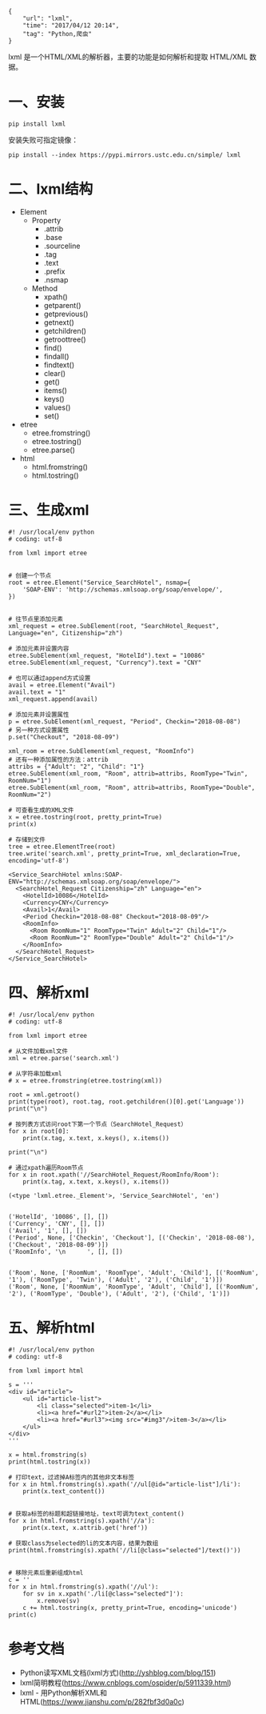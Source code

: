 ```
{
    "url": "lxml",
    "time": "2017/04/12 20:14",
    "tag": "Python,爬虫"
}
```

lxml 是一个HTML/XML的解析器，主要的功能是如何解析和提取 HTML/XML 数据。

# 一、安装

`pip install lxml`

安装失败可指定镜像：

`pip install --index https://pypi.mirrors.ustc.edu.cn/simple/ lxml`


# 二、lxml结构


- Element
    - Property
      - .attrib
      - .base
      - .sourceline
      - .tag
      - .text
      - .prefix
      - .nsmap
    - Method
      - xpath()
      - getparent()
      - getprevious()
      - getnext()
      - getchildren()
      - getroottree()
      - find()
      - findall()
      - findtext()
      - clear()
      - get()
      - items()
      - keys()
      - values()
      - set()
- etree
    - etree.fromstring()
    - etree.tostring()
    - etree.parse()
- html
    - html.fromstring()
    - html.tostring()


# 三、生成xml

```
#! /usr/local/env python
# coding: utf-8

from lxml import etree


# 创建一个节点
root = etree.Element("Service_SearchHotel", nsmap={
    'SOAP-ENV': 'http://schemas.xmlsoap.org/soap/envelope/',
})


# 往节点里添加元素
xml_request = etree.SubElement(root, "SearchHotel_Request", Language="en", Citizenship="zh")

# 添加元素并设置内容
etree.SubElement(xml_request, "HotelId").text = "10086"
etree.SubElement(xml_request, "Currency").text = "CNY"

# 也可以通过append方式设置
avail = etree.Element("Avail")
avail.text = "1"
xml_request.append(avail)

# 添加元素并设置属性
p = etree.SubElement(xml_request, "Period", Checkin="2018-08-08")
# 另一种方式设置属性
p.set("Checkout", "2018-08-09")

xml_room = etree.SubElement(xml_request, "RoomInfo")
# 还有一种添加属性的方法：attrib
attribs = {"Adult": "2", "Child": "1"}
etree.SubElement(xml_room, "Room", attrib=attribs, RoomType="Twin", RoomNum="1")
etree.SubElement(xml_room, "Room", attrib=attribs, RoomType="Double", RoomNum="2")

# 可查看生成的XML文件
x = etree.tostring(root, pretty_print=True)
print(x)

# 存储到文件
tree = etree.ElementTree(root)
tree.write('search.xml', pretty_print=True, xml_declaration=True, encoding='utf-8')
```

```
<Service_SearchHotel xmlns:SOAP-ENV="http://schemas.xmlsoap.org/soap/envelope/">
  <SearchHotel_Request Citizenship="zh" Language="en">
    <HotelId>10086</HotelId>
    <Currency>CNY</Currency>
    <Avail>1</Avail>
    <Period Checkin="2018-08-08" Checkout="2018-08-09"/>
    <RoomInfo>
      <Room RoomNum="1" RoomType="Twin" Adult="2" Child="1"/>
      <Room RoomNum="2" RoomType="Double" Adult="2" Child="1"/>
    </RoomInfo>
  </SearchHotel_Request>
</Service_SearchHotel>
```

# 四、解析xml

```
#! /usr/local/env python
# coding: utf-8

from lxml import etree

# 从文件加载xml文件
xml = etree.parse('search.xml')

# 从字符串加载xml
# x = etree.fromstring(etree.tostring(xml))

root = xml.getroot()
print(type(root), root.tag, root.getchildren()[0].get('Language'))
print("\n")

# 按列表方式访问root下第一个节点（SearchHotel_Request）
for x in root[0]:
    print(x.tag, x.text, x.keys(), x.items())

print("\n")

# 通过xpath遍历Room节点
for x in root.xpath('//SearchHotel_Request/RoomInfo/Room'):
    print(x.tag, x.text, x.keys(), x.items())
```

```
(<type 'lxml.etree._Element'>, 'Service_SearchHotel', 'en')


('HotelId', '10086', [], [])
('Currency', 'CNY', [], [])
('Avail', '1', [], [])
('Period', None, ['Checkin', 'Checkout'], [('Checkin', '2018-08-08'), ('Checkout', '2018-08-09')])
('RoomInfo', '\n      ', [], [])


('Room', None, ['RoomNum', 'RoomType', 'Adult', 'Child'], [('RoomNum', '1'), ('RoomType', 'Twin'), ('Adult', '2'), ('Child', '1')])
('Room', None, ['RoomNum', 'RoomType', 'Adult', 'Child'], [('RoomNum', '2'), ('RoomType', 'Double'), ('Adult', '2'), ('Child', '1')])
```

# 五、解析html

```
#! /usr/local/env python
# coding: utf-8

from lxml import html

s = '''
<div id="article">
    <ul id="article-list">
        <li class="selected">item-1</li>
        <li><a href="#url2">item-2</a></li>
        <li><a href="#url3"><img src="#img3"/>item-3</a></li>
    </ul>
</div>
'''

x = html.fromstring(s)
print(html.tostring(x))

# 打印text，过滤掉A标签内的其他非文本标签
for x in html.fromstring(s).xpath('//ul[@id="article-list"]/li'):
    print(x.text_content())


# 获取a标签的标题和超链接地址，text可调为text_content()
for x in html.fromstring(s).xpath('//a'):
    print(x.text, x.attrib.get('href'))

# 获取class为selected的li的文本内容，结果为数组
print(html.fromstring(s).xpath('//li[@class="selected"]/text()'))


# 移除元素后重新组成html
c = ''
for x in html.fromstring(s).xpath('//ul'):
    for sv in x.xpath('./li[@class="selected"]'):
        x.remove(sv)
    c += html.tostring(x, pretty_print=True, encoding='unicode')
print(c)
```

# 参考文档

- Python读写XML文档(lxml方式)(http://yshblog.com/blog/151)
- lxml简明教程(https://www.cnblogs.com/ospider/p/5911339.html)
- lxml - 用Python解析XML和HTML(https://www.jianshu.com/p/282fbf3d0a0c)
